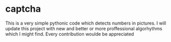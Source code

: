# captcha
This is a very simple pythonic code which detects numbers in pictures.
I will update this project with new and better or more proffessional algorhythms which I might find.
Every contribution woulde be appreciated
